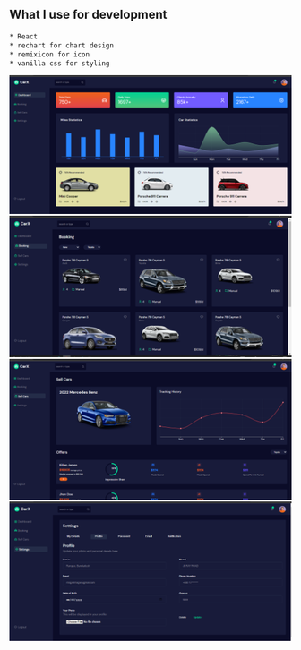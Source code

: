 ## What I use for development

    * React
    * rechart for chart design
    * remixicon for icon
    * vanilla css for styling

![preview img](/previewImg/Capture1.PNG)
![preview img](/previewImg/Capture2.PNG)
![preview img](/previewImg/Capture3.PNG)
![preview img](/previewImg/Capture4.PNG)
